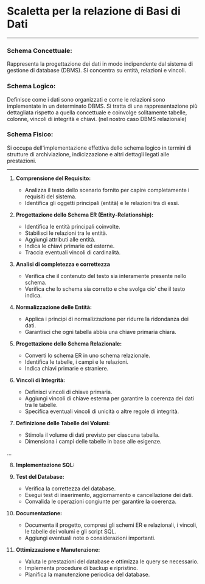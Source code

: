 # Scaletta per la relazione di Basi di Dati

---

### Schema Concettuale: 
Rappresenta la progettazione dei dati in modo indipendente dal sistema di gestione di database (DBMS). Si concentra su entità, relazioni e vincoli.

### Schema Logico: 
Definisce come i dati sono organizzati e come le relazioni sono implementate in un determinato DBMS. Si tratta di una rappresentazione più dettagliata rispetto a quella concettuale e coinvolge solitamente tabelle, colonne, vincoli di integrità e chiavi. (nel nostro caso DBMS relazionale)

### Schema Fisico: 
Si occupa dell'implementazione effettiva dello schema logico in termini di strutture di archiviazione, indicizzazione e altri dettagli legati alle prestazioni.

---

1. **Comprensione del Requisito:**
   - Analizza il testo dello scenario fornito per capire completamente i requisiti del sistema.
   - Identifica gli oggetti principali (entità) e le relazioni tra di essi.
   
2. **Progettazione dello Schema ER (Entity-Relationship):**
   - Identifica le entità principali coinvolte.
   - Stabilisci le relazioni tra le entità.
   - Aggiungi attributi alle entità.
   - Indica le chiavi primarie ed esterne.
   - Traccia eventuali vincoli di cardinalità.
   
3. **Analisi di completezza e correttezza**
   - Verifica che il contenuto del testo sia interamente presente nello schema.
   - Verifica che lo schema sia corretto e che svolga cio' che il testo indica.
   
4. **Normalizzazione delle Entità:**
   - Applica i principi di normalizzazione per ridurre la ridondanza dei dati.
   - Garantisci che ogni tabella abbia una chiave primaria chiara.
   
5. **Progettazione dello Schema Relazionale:**
   - Converti lo schema ER in uno schema relazionale.
   - Identifica le tabelle, i campi e le relazioni.
   - Indica chiavi primarie e straniere.

6. **Vincoli di Integrità:**
   - Definisci vincoli di chiave primaria.
   - Aggiungi vincoli di chiave esterna per garantire la coerenza dei dati tra le tabelle.
   - Specifica eventuali vincoli di unicità o altre regole di integrità.

7. **Definizione delle Tabelle dei Volumi:**
   - Stimola il volume di dati previsto per ciascuna tabella.
   - Dimensiona i campi delle tabelle in base alle esigenze.

...

8. **Implementazione SQL:**


9. **Test del Database:**
   - Verifica la correttezza del database.
   - Esegui test di inserimento, aggiornamento e cancellazione dei dati.
   - Convalida le operazioni congiunte per garantire la coerenza.

10. **Documentazione:**
    - Documenta il progetto, compresi gli schemi ER e relazionali, i vincoli, le tabelle dei volumi e gli script SQL.
    - Aggiungi eventuali note o considerazioni importanti.

11. **Ottimizzazione e Manutenzione:**
    - Valuta le prestazioni del database e ottimizza le query se necessario.
    - Implementa procedure di backup e ripristino.
    - Pianifica la manutenzione periodica del database.
